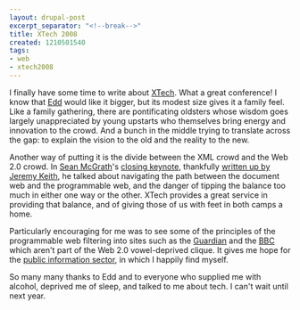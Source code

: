 ```yaml
---
layout: drupal-post
excerpt_separator: "<!--break-->"
title: XTech 2008
created: 1210501540
tags:
- web
- xtech2008
---
```

I finally have some time to write about [XTech][1]. What a great conference! I know that [Edd][2] would like it bigger, but its modest size gives it a family feel. Like a family gathering, there are pontificating oldsters whose wisdom goes largely unappreciated by young upstarts who themselves bring energy and innovation to the crowd. And a bunch in the middle trying to translate across the gap: to explain the vision to the old and the reality to the new.

[1]: http://2008.xtech.org/ "XTech 2008"
[2]: http://times.usefulinc.com/ "Edd Dumbill's blog"

<!--break-->

Another way of putting it is the divide between the XML crowd and the Web 2.0 crowd. In [Sean McGrath][3]'s [closing keynote][4], thankfully [written up by Jeremy Keith][5], he talked about navigating the path between the document web and the programmable web, and the danger of tipping the balance too much in either one way or the other. XTech provides a great service in providing that balance, and of giving those of us with feet in both camps a home.

[3]: http://seanmcgrath.blogspot.com/ "Sean McGrath's blog"
[4]: http://2008.xtech.org/public/schedule/detail/647 "Orangutans, Oxen and Ogham stones. Mulling the movable Web"
[5]: http://adactio.com/journal/1469/ "Adactio: Orangutans, Oxen and Ogham stones"

Particularly encouraging for me was to see some of the principles of the programmable web filtering into sites such as the [Guardian][6] and the [BBC][7] which aren't part of the Web 2.0 vowel-deprived clique. It gives me hope for the [public information sector][8], in which I happily find myself.

[6]: http://2008.xtech.org/public/schedule/detail/577 "XTech 2008: Rebuilding guardian.co.uk"
[7]: http://2008.xtech.org/public/schedule/detail/536 "XTech 2008: Here's one I prepared earlier: the BBC's Tech Refresh project"
[8]: http://www.opsi.gov.uk/ "Office of Public Sector Information"

So many many thanks to Edd and to everyone who supplied me with alcohol, deprived me of sleep, and talked to me about tech. I can't wait until next year.
